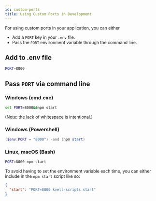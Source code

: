 ```yaml
---
id: custom-ports
title: Using Custom Ports in Development
---
```


For using custom ports in your application, you can either

- Add a `PORT` key in your `.env` file.
- Pass the `PORT` environment variable through the command line.

## Add to .env file

```sh
PORT=8000
```

## Pass `PORT` via command line

### Windows (cmd.exe)

```cmd
set PORT=8000&&npm start
```

(Note: the lack of whitespace is intentional.)

### Windows (Powershell)

```Powershell
($env:PORT = "8000") -and (npm start)
```

### Linux, macOS (Bash)

```sh
PORT=8000 npm start
```

To avoid having to set the environment variable each time, you can either include in the `npm start` script like so:

```json
{
  "start": "PORT=8000 kvell-scripts start"
}
```